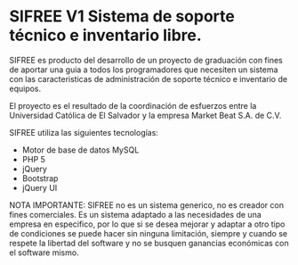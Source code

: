 SIFREE V1 Sistema de soporte técnico e inventario libre.
========================================================

SIFREE es producto del desarrollo de un proyecto de graduación con fines de aportar una guia a todos los programadores 
que necesiten un sistema con las caracteristicas de administración de soporte técnico e inventario de equipos.

El proyecto es el resultado de la coordinación de esfuerzos entre la Universidad Católica de El Salvador y la empresa Market Beat S.A. de C.V. 

SIFREE utiliza las siguientes tecnologías:

- Motor de base de datos MySQL
- PHP 5
- jQuery
- Bootstrap
- jQuery UI

NOTA IMPORTANTE:
SIFREE no es un sistema generico, no es creador con fines comerciales. Es un sistema adaptado a las necesidades de una empresa en especifico,
por lo que si se desea mejorar y adaptar a otro tipo de condiciones se puede hacer sin ninguna limitación, siempre y cuando se respete la libertad
del software y no se busquen ganancias económicas con el software mismo.
